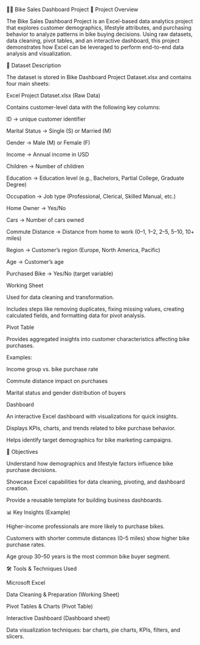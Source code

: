 🚴‍♂️ Bike Sales Dashboard Project
📌 Project Overview

The Bike Sales  Dashboard Project is an Excel-based data analytics project that explores customer demographics, lifestyle attributes, and purchasing behavior to analyze patterns in bike buying decisions. Using raw datasets, data cleaning, pivot tables, and an interactive dashboard, this project demonstrates how Excel can be leveraged to perform end-to-end data analysis and visualization.

📂 Dataset Description

The dataset is stored in Bike Dashboard Project Dataset.xlsx and contains four main sheets:

Excel Project Dataset.xlsx (Raw Data)

Contains customer-level data with the following key columns:

ID → unique customer identifier

Marital Status → Single (S) or Married (M)

Gender → Male (M) or Female (F)

Income → Annual income in USD

Children → Number of children

Education → Education level (e.g., Bachelors, Partial College, Graduate Degree)

Occupation → Job type (Professional, Clerical, Skilled Manual, etc.)

Home Owner → Yes/No

Cars → Number of cars owned

Commute Distance → Distance from home to work (0–1, 1–2, 2–5, 5–10, 10+ miles)

Region → Customer’s region (Europe, North America, Pacific)

Age → Customer’s age

Purchased Bike → Yes/No (target variable)

Working Sheet

Used for data cleaning and transformation.

Includes steps like removing duplicates, fixing missing values, creating calculated fields, and formatting data for pivot analysis.

Pivot Table

Provides aggregated insights into customer characteristics affecting bike purchases.

Examples:

Income group vs. bike purchase rate

Commute distance impact on purchases

Marital status and gender distribution of buyers

Dashboard

An interactive Excel dashboard with visualizations for quick insights.

Displays KPIs, charts, and trends related to bike purchase behavior.

Helps identify target demographics for bike marketing campaigns.

🎯 Objectives

Understand how demographics and lifestyle factors influence bike purchase decisions.

Showcase Excel capabilities for data cleaning, pivoting, and dashboard creation.

Provide a reusable template for building business dashboards.

📊 Key Insights (Example)

Higher-income professionals are more likely to purchase bikes.

Customers with shorter commute distances (0–5 miles) show higher bike purchase rates.

Age group 30–50 years is the most common bike buyer segment.

🛠️ Tools & Techniques Used

Microsoft Excel

Data Cleaning & Preparation (Working Sheet)

Pivot Tables & Charts (Pivot Table)

Interactive Dashboard (Dashboard sheet)

Data visualization techniques: bar charts, pie charts, KPIs, filters, and slicers.
